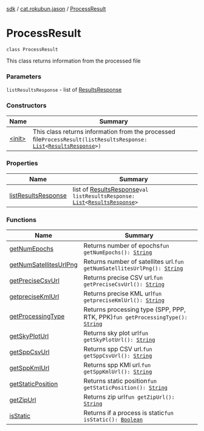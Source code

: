 [sdk](../../index.md) / [cat.rokubun.jason](../index.md) / [ProcessResult](./index.md)

# ProcessResult

`class ProcessResult`

This class returns information from the processed file

### Parameters

`listResultsResponse` - list of [ResultsResponse](../../cat.rokubun.jason.repository.remote.dto/-results-response/index.md)

### Constructors

| Name | Summary |
|---|---|
| [&lt;init&gt;](-init-.md) | This class returns information from the processed file`ProcessResult(listResultsResponse: `[`List`](https://kotlinlang.org/api/latest/jvm/stdlib/kotlin.collections/-list/index.html)`<`[`ResultsResponse`](../../cat.rokubun.jason.repository.remote.dto/-results-response/index.md)`>)` |

### Properties

| Name | Summary |
|---|---|
| [listResultsResponse](list-results-response.md) | list of [ResultsResponse](../../cat.rokubun.jason.repository.remote.dto/-results-response/index.md)`val listResultsResponse: `[`List`](https://kotlinlang.org/api/latest/jvm/stdlib/kotlin.collections/-list/index.html)`<`[`ResultsResponse`](../../cat.rokubun.jason.repository.remote.dto/-results-response/index.md)`>` |

### Functions

| Name | Summary |
|---|---|
| [getNumEpochs](get-num-epochs.md) | Returns number of epochs`fun getNumEpochs(): `[`String`](https://kotlinlang.org/api/latest/jvm/stdlib/kotlin/-string/index.html) |
| [getNumSatellitesUrlPng](get-num-satellites-url-png.md) | Returns number of satellites url.`fun getNumSatellitesUrlPng(): `[`String`](https://kotlinlang.org/api/latest/jvm/stdlib/kotlin/-string/index.html) |
| [getPreciseCsvUrl](get-precise-csv-url.md) | Returns precise CSV url.`fun getPreciseCsvUrl(): `[`String`](https://kotlinlang.org/api/latest/jvm/stdlib/kotlin/-string/index.html) |
| [getpreciseKmlUrl](getprecise-kml-url.md) | Returns precise KML url`fun getpreciseKmlUrl(): `[`String`](https://kotlinlang.org/api/latest/jvm/stdlib/kotlin/-string/index.html) |
| [getProcessingType](get-processing-type.md) | Returns processing type (SPP, PPP, RTK, PPK)`fun getProcessingType(): `[`String`](https://kotlinlang.org/api/latest/jvm/stdlib/kotlin/-string/index.html) |
| [getSkyPlotUrl](get-sky-plot-url.md) | Returns sky plot url`fun getSkyPlotUrl(): `[`String`](https://kotlinlang.org/api/latest/jvm/stdlib/kotlin/-string/index.html) |
| [getSppCsvUrl](get-spp-csv-url.md) | Returns spp CSV url.`fun getSppCsvUrl(): `[`String`](https://kotlinlang.org/api/latest/jvm/stdlib/kotlin/-string/index.html) |
| [getSppKmlUrl](get-spp-kml-url.md) | Returns spp KMl url.`fun getSppKmlUrl(): `[`String`](https://kotlinlang.org/api/latest/jvm/stdlib/kotlin/-string/index.html) |
| [getStaticPosition](get-static-position.md) | Returns static position`fun getStaticPosition(): `[`String`](https://kotlinlang.org/api/latest/jvm/stdlib/kotlin/-string/index.html) |
| [getZipUrl](get-zip-url.md) | Returns zip url`fun getZipUrl(): `[`String`](https://kotlinlang.org/api/latest/jvm/stdlib/kotlin/-string/index.html) |
| [isStatic](is-static.md) | Returns if a process is static`fun isStatic(): `[`Boolean`](https://kotlinlang.org/api/latest/jvm/stdlib/kotlin/-boolean/index.html) |

